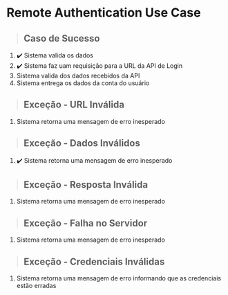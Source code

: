 # Remote Authentication Use Case

> ## Caso de Sucesso
1. ✔️ Sistema valida os dados
2. ✔️ Sistema faz uam requisição para a URL da API de Login
3. Sistema valida dos dados recebidos da API
4. Sistema entrega os dados da conta do usuário

> ## Exceção - URL Inválida
1. Sistema retorna uma mensagem de erro inesperado

> ## Exceção - Dados Inválidos
1. ✔️ Sistema retorna uma mensagem de erro inesperado

> ## Exceção - Resposta Inválida
1. Sistema retorna uma mensagem de erro inesperado

> ## Exceção - Falha no Servidor
1. Sistema retorna uma mensagem de erro inesperado

> ## Exceção - Credenciais Inválidas
1. Sistema retorna uma mensagem de erro informando que as credenciais estão erradas

